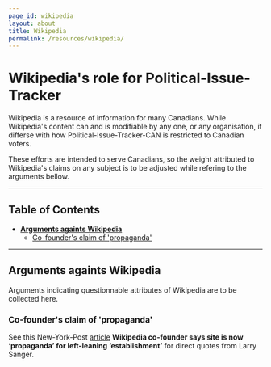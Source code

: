 ```yaml
---
page_id: wikipedia
layout: about
title: Wikipedia
permalink: /resources/wikipedia/
---
```


# Wikipedia's role for Political-Issue-Tracker

Wikipedia is a resource of information for many Canadians. While Wikipedia's content can and is modifiable by any one, or any organisation, it differse with how Political-Issue-Tracker-CAN is restricted to Canadian voters.

These efforts are intended to serve Canadians, so the weight attributed to Wikipedia's claims on any subject is to be adjusted while refering to the arguments bellow.

---
## Table of Contents
<!-- #region -->

- **[Arguments againts Wikipedia](#arguments-againts-wikipedia)**
  - [Co-founder's claim of 'propaganda'](#co-founders-claim-of-propaganda)
<!-- #endregion -->

---
## Arguments againts Wikipedia

Arguments indicating questionnable attributes of Wikipedia are to be collected here.

### Co-founder's claim of 'propaganda'

See this New-York-Post [article](https://nypost.com/2021/07/16/wikipedia-co-founder-says-site-is-now-propaganda-for-left-leaning-establishment/) **Wikipedia co-founder says site is now ‘propaganda’ for left-leaning ‘establishment’** for direct quotes from Larry Sanger.

